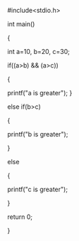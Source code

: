 
#include<stdio.h>

int main()

{

int a=10,
b=20,
c=30;

if((a>b) && (a>c))

{

printf("a is greater");
}

else if(b>c)

{

printf("b is greater");

}

else 

{

printf("c is greater");

}

return 0;


}
